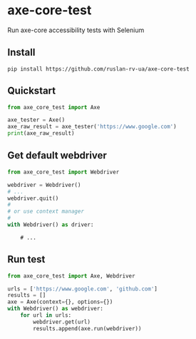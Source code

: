 # axe-core-test

Run axe-core accessibility tests with Selenium

## Install

	pip install https://github.com/ruslan-rv-ua/axe-core-test

## Quickstart

```python
from axe_core_test import Axe

axe_tester = Axe()
axe_raw_result = axe_tester('https://www.google.com')
print(axe_raw_result)
```


## Get default webdriver

```python
from axe_core_test import Webdriver

webdriver = Webdriver()
# ...
webdriver.quit()
#
# or use context manager
#
with Webdriver() as driver:
```
		# ...
	
## Run test

```python
from axe_core_test import Axe, Webdriver

urls = ['https://www.google.com', 'github.com']
results = []
axe = Axe(context={}, options={})
with Webdriver() as webdriver:
	for url in urls:
		webdriver.get(url)
		results.append(axe.run(webdriver))
```

